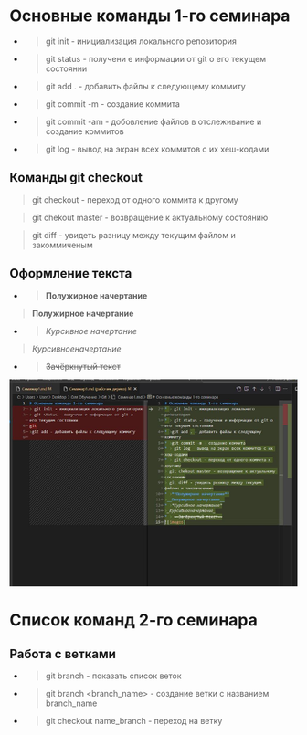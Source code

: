 # Основные команды 1-го семинара

* > git init - инициализация локального репозитория

* > git status - получени е информации от git о его текущем состоянии

* >git add . - добавить файлы к следующему коммиту

* >git commit -m - создание коммита

* >git commit -am - добовление файлов в отслеживание и создание коммитов

* > git log - вывод на экран всех коммитов с их хеш-кодами

## Команды git checkout
> git checkout - переход от одного коммита к другому

> git chekout master - возвращение к актуальному состоянию

> git diff - увидеть разницу между текущим файлом и закоммиченым
## Оформление текста
* >**Полужирное начертание**

>__Полужирное начертание__

* >*Курсивное начертание*

>_Курсивноеначертание_

* > ~~Зачёркнутый текст~~

![images](Снимок.JPG)

# Список команд 2-го семинара

## Работа с ветками
* > git branch - показать список веток

* > git branch <branch_name> - создание ветки с названием branch_name

* > git checkout name_branch - переход на ветку
